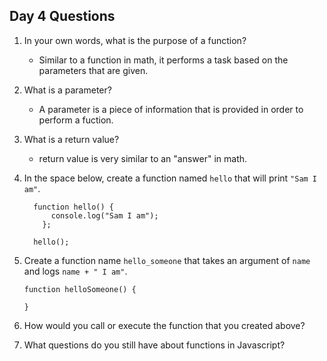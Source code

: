 ## Day 4 Questions

1. In your own words, what is the purpose of a function?

    * Similar to a function in math, it performs a task based on the parameters that are given.

1. What is a parameter?

    * A parameter is a piece of information that is provided in order to perform a fuction.

1. What is a return value?

    * return value is very similar to an "answer" in math.

1. In the space below, create a function named `hello` that will print `"Sam I am"`.

    ```
      function hello() {
          console.log("Sam I am");
        };

      hello();
    ```

1. Create a function name `hello_someone` that takes an argument of `name` and logs `name + " I am"`.

    ```
    function helloSomeone() {

    }
    ```

1. How would you call or execute the function that you created above?

1. What questions do you still have about functions in Javascript?
